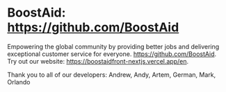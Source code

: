 # BoostAid: https://github.com/BoostAid
Empowering the global community by providing better jobs and delivering exceptional customer service for everyone. https://github.com/BoostAid. 
Try out our website: https://boostaidfront-nextjs.vercel.app/en. 

Thank you to all of our developers: Andrew, Andy, Artem, German, Mark, Orlando
